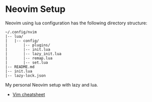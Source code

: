 # Neovim Setup

Neovim using lua configuration has the following directory structure:

```
~/.config/nvim
|-- lua/
|   |-- config/
|       |-- plugins/
|       |-- init.lua
|       |-- lazy_init.lua
|       |-- remap.lua
|       |-- set.lua
|-- README.md
|-- init.lua
|-- lazy-lock.json
```

My personal Neovim setup with lazy and lua.

- [Vim cheatsheet](https://github.com/gregornickel/cheatsheets/blob/main/vim.md)

